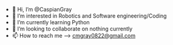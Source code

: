 - 👋 Hi, I’m @CaspianGray
- 👀 I’m interested in Robotics and Software engineering/Coding
- 🌱 I’m currently learning Python
- 💞️ I’m looking to collaborate on nothing currently
- 📫 How to reach me --> cmgray0822@gmail.com

<!---
CaspianGray/CaspianGray is a ✨ special ✨ repository because its `AboutMe.md` (this file) appears on your GitHub profile.
You can click the Preview link to take a look at your changes.
--->
